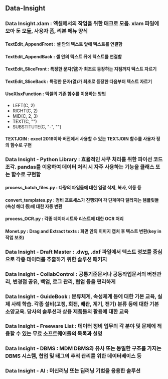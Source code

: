 ## Data-Insight

### Data Insight.xlam : 엑셀에서의 작업을 위한 매크로 모음. xlam 파일에 모아 둔 모듈, 사용자 폼, 리본 메뉴 양식
#### TextEdit_AppendFront : 셀 안의 텍스트 앞에 텍스트를 연결함
#### TextEdit_AppendBack : 셀 안의 텍스트 뒤에 텍스트를 연결함
#### TextEdit_SliceFront : 특정한 문자(열)가 최초로 등장하는 지점까지 텍스트 자르기
#### TextEdit_SliceBack : 특정한 문자(열)가 최초로 등장한 다음부터 텍스트 자르기
#### UseXlsxFunction : 엑셀의 기존 함수를 이용하는 방법
- LEFT(C, 2)
- RIGHT(C, 2)
- MID(C, 2, 3)
- TEXT(C, "")
- SUBSTITUTE(C, "-", "")
#### TEXTJOIN : excel 2016이하 버전에서 사용할 수 있는 TEXTJOIN 함수를 사용자 정의 함수로 구현

### Data Insight - Python Library : 효율적인 사무 처리를 위한 파이선 코드 조각. pandas를 이용하여 데이터 처리 시 자주 사용하는 기능을 클래스 또는 함수로 구현함
#### process_batch_files.py : 다량의 파일들에 대한 일괄 삭제, 복사, 이동 등
#### convert_templates.py : 정비 프로세스가 진행되며 각 단계마다 달라지는 템플릿들(속성 해더 등)에 대한 자동 변환
#### process_OCR.py : 각종 데이터시트와 리스트에 대한 OCR 처리
#### Monet.py : Drag and Extract texts : 화면 안의 이미지 캡처 후 텍스트 변환(key in 작업 보조)

### Data Insight - Draft Master : .dwg, .dxf 파일에서 텍스트 정보를 중심으로 각종 데이터를 추출하기 위한 솔루션 패키지
### Data Insight - CollabControl : 공통기준문서나 공동작업문서의 버전관리, 변경점 공유, 백업, 로그 관리, 협업 등을 편리하게
### Data Insight - GuideBook : 분류체계, 속성체계 등에 대한 기본 교육, 실제 사례 학습. 각종 설비(고정, 회전, 배관, 계기, 전기) 분류 등에 대한 기본 소양교육. 당사의 솔루션과 상용 제품들의 활용에 대한 교육
### Data Insight - Freeware List :  데이터 정비 업무의 각 분야 및 문제에 적용할 수 있는 무료 소프트웨어들의 목록과 설명
### Data Insight - DBMS : MDM DBMS와 유사 또는 동일한 구조를 가지는 DBMS 시스템, 협업 및 태그의 추적 관리를 위한 데이터베이스 등
### Data Insight - AI : 머신러닝 또는 딥러닝 기법을 응용한 솔루션

